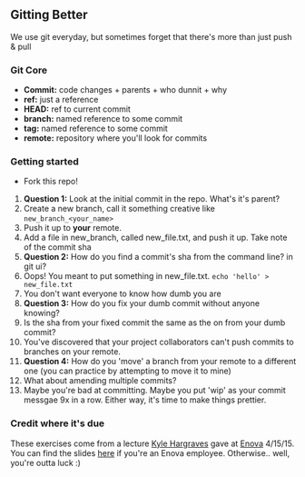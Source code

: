 ## Gitting Better
We use git everyday, but sometimes forget that there's more than just push & pull

### Git Core
* **Commit:** code changes + parents + who dunnit + why
* **ref:** just a reference
* **HEAD:** ref to current commit
* **branch:**  named reference to some commit
* **tag:**  named reference to some commit
* **remote:** repository where you'll look for commits

### Getting started
* Fork this repo!

1. **Question 1:** Look at the initial commit in the repo. What's it's parent?
2. Create a new branch, call it something creative like `new_branch_<your_name>`
3. Push it up to **your** remote.
4. Add a file in new_branch, called new_file.txt, and push it up. Take note of the commit sha
  2. **Question 2:** How do you find a commit's sha from the command line? in git ui?
5. Oops! You meant to put something in new_file.txt. `echo 'hello' > new_file.txt`
6. You don't want everyone to know how dumb you are
  2. **Question 3:** How do you fix your dumb commit without anyone knowing?
  2. Is the sha from your fixed commit the same as the on from your dumb commit?
7. You've discovered that your project collaborators can't push commits to branches on your remote.
  2. **Question 4:** How do you 'move' a branch from your remote to a different one (you can practice by attempting to move it to mine)
8. What about amending multiple commits?
  2. Maybe you're bad at committing. Maybe you put 'wip' as your commit
     messgae 9x in a row. Either way, it's time to make things prettier.

### Credit where it's due
These exercises come from a lecture [Kyle Hargraves](https://github.com/pd) gave at [Enova](https://www.enova.com/) 4/15/15. You can find the slides [here](https://docs.google.com/presentation/d/1atduyqxDJNBv6U9QwIEGdsYMvRUmw54HSFXk0lfYfHc) if you're an Enova employee. Otherwise.. well, you're outta luck :)
